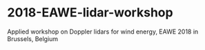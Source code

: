 # 2018-EAWE-lidar-workshop
Applied workshop on Doppler lidars for wind energy, EAWE 2018 in Brussels, Belgium
